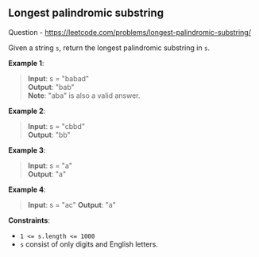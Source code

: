 ## Longest palindromic substring

Question - 
    https://leetcode.com/problems/longest-palindromic-substring/


Given a string `s`, return the longest palindromic substring in `s`.

**Example 1**:

>**Input**: s = "babad"  
>**Output**: "bab"  
>**Note**: "aba" is also a valid answer.

**Example 2**:

>**Input**: s = "cbbd"  
>**Output**: "bb"

**Example 3**:

>**Input**: s = "a"  
>**Output**: "a"

**Example 4**:

>**Input**: s = "ac"
>**Output**: "a"
 

**Constraints**:

* `1 <= s.length <= 1000`  
* `s` consist of only digits and English letters.
